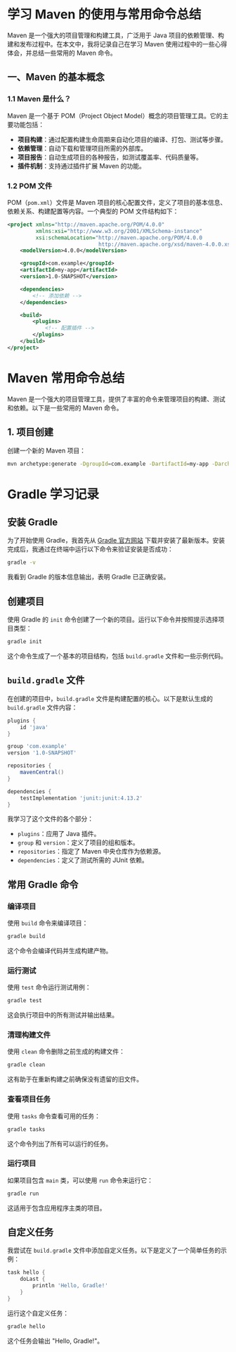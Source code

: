 # 学习 Maven 的使用与常用命令总结

Maven 是一个强大的项目管理和构建工具，广泛用于 Java 项目的依赖管理、构建和发布过程中。在本文中，我将记录自己在学习 Maven 使用过程中的一些心得体会，并总结一些常用的 Maven 命令。

## 一、Maven 的基本概念

### 1.1 Maven 是什么？

Maven 是一个基于 POM（Project Object Model）概念的项目管理工具。它的主要功能包括：

- **项目构建**：通过配置构建生命周期来自动化项目的编译、打包、测试等步骤。
- **依赖管理**：自动下载和管理项目所需的外部库。
- **项目报告**：自动生成项目的各种报告，如测试覆盖率、代码质量等。
- **插件机制**：支持通过插件扩展 Maven 的功能。

### 1.2 POM 文件

POM（`pom.xml`）文件是 Maven 项目的核心配置文件，定义了项目的基本信息、依赖关系、构建配置等内容。一个典型的 POM 文件结构如下：

```xml
<project xmlns="http://maven.apache.org/POM/4.0.0" 
         xmlns:xsi="http://www.w3.org/2001/XMLSchema-instance" 
         xsi:schemaLocation="http://maven.apache.org/POM/4.0.0 
                             http://maven.apache.org/xsd/maven-4.0.0.xsd">
    <modelVersion>4.0.0</modelVersion>

    <groupId>com.example</groupId>
    <artifactId>my-app</artifactId>
    <version>1.0-SNAPSHOT</version>

    <dependencies>
        <!-- 添加依赖 -->
    </dependencies>

    <build>
        <plugins>
            <!-- 配置插件 -->
        </plugins>
    </build>
</project>
```

# Maven 常用命令总结

Maven 是一个强大的项目管理工具，提供了丰富的命令来管理项目的构建、测试和依赖。以下是一些常用的 Maven 命令。

## 1. 项目创建

创建一个新的 Maven 项目：

```sh
mvn archetype:generate -DgroupId=com.example -DartifactId=my-app -DarchetypeArtifactId=maven-archetype-quickstart -DinteractiveMode=false
```
# Gradle 学习记录

## 安装 Gradle

为了开始使用 Gradle，我首先从 [Gradle 官方网站](https://gradle.org/install/) 下载并安装了最新版本。安装完成后，我通过在终端中运行以下命令来验证安装是否成功：

```sh
gradle -v
```

我看到 Gradle 的版本信息输出，表明 Gradle 已正确安装。

## 创建项目

使用 Gradle 的 `init` 命令创建了一个新的项目。运行以下命令并按照提示选择项目类型：

```sh
gradle init
```

这个命令生成了一个基本的项目结构，包括 `build.gradle` 文件和一些示例代码。

## `build.gradle` 文件

在创建的项目中，`build.gradle` 文件是构建配置的核心。以下是默认生成的 `build.gradle` 文件内容：

```groovy
plugins {
    id 'java'
}

group 'com.example'
version '1.0-SNAPSHOT'

repositories {
    mavenCentral()
}

dependencies {
    testImplementation 'junit:junit:4.13.2'
}
```

我学习了这个文件的各个部分：
- `plugins`：应用了 Java 插件。
- `group` 和 `version`：定义了项目的组和版本。
- `repositories`：指定了 Maven 中央仓库作为依赖源。
- `dependencies`：定义了测试所需的 JUnit 依赖。

## 常用 Gradle 命令

### 编译项目

使用 `build` 命令来编译项目：

```sh
gradle build
```

这个命令会编译代码并生成构建产物。

### 运行测试

使用 `test` 命令运行测试用例：

```sh
gradle test
```

这会执行项目中的所有测试并输出结果。

### 清理构建文件

使用 `clean` 命令删除之前生成的构建文件：

```sh
gradle clean
```

这有助于在重新构建之前确保没有遗留的旧文件。

### 查看项目任务

使用 `tasks` 命令查看可用的任务：

```sh
gradle tasks
```

这个命令列出了所有可以运行的任务。

### 运行项目

如果项目包含 `main` 类，可以使用 `run` 命令来运行它：

```sh
gradle run
```

这适用于包含应用程序主类的项目。

## 自定义任务

我尝试在 `build.gradle` 文件中添加自定义任务。以下是定义了一个简单任务的示例：

```groovy
task hello {
    doLast {
        println 'Hello, Gradle!'
    }
}
```

运行这个自定义任务：

```sh
gradle hello
```

这个任务会输出 "Hello, Gradle!"。
